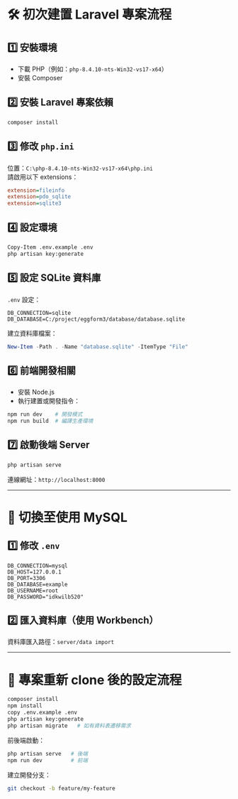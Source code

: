 # 🛠 初次建置 Laravel 專案流程

## 1️⃣ 安裝環境
- 下載 PHP（例如：`php-8.4.10-nts-Win32-vs17-x64`）
- 安裝 Composer

## 2️⃣ 安裝 Laravel 專案依賴
```bash
composer install
```

## 3️⃣ 修改 `php.ini`
位置：`C:\php-8.4.10-nts-Win32-vs17-x64\php.ini`  
請啟用以下 extensions：
```ini
extension=fileinfo
extension=pdo_sqlite
extension=sqlite3
```

## 4️⃣ 設定環境
```bash
Copy-Item .env.example .env
php artisan key:generate
```

## 5️⃣ 設定 SQLite 資料庫
`.env` 設定：
```env
DB_CONNECTION=sqlite
DB_DATABASE=C:/project/eggform3/database/database.sqlite
```

建立資料庫檔案：
```powershell
New-Item -Path . -Name "database.sqlite" -ItemType "File"
```

## 6️⃣ 前端開發相關
- 安裝 Node.js
- 執行建置或開發指令：
```bash
npm run dev    # 開發模式
npm run build  # 編譯生產環境
```

## 7️⃣ 啟動後端 Server
```bash
php artisan serve
```

連線網址：`http://localhost:8000`

---

# 🔄 切換至使用 MySQL

## 1️⃣ 修改 `.env`
```env
DB_CONNECTION=mysql
DB_HOST=127.0.0.1
DB_PORT=3306
DB_DATABASE=example
DB_USERNAME=root
DB_PASSWORD="idkwilb520"
```

## 2️⃣ 匯入資料庫（使用 Workbench）
資料庫匯入路徑：`server/data import`

---

# 🧬 專案重新 clone 後的設定流程

```bash
composer install
npm install
copy .env.example .env
php artisan key:generate
php artisan migrate   # 如有資料表遷移需求
```

前後端啟動：
```bash
php artisan serve   # 後端
npm run dev         # 前端
```

建立開發分支：
```bash
git checkout -b feature/my-feature
```

